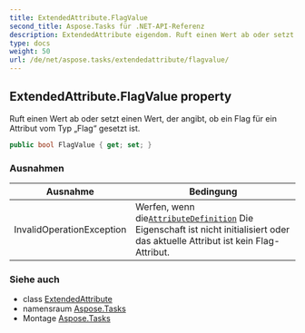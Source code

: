 ```yaml
---
title: ExtendedAttribute.FlagValue
second_title: Aspose.Tasks für .NET-API-Referenz
description: ExtendedAttribute eigendom. Ruft einen Wert ab oder setzt einen Wert der angibt ob ein Flag für ein Attribut vom Typ Flag gesetzt ist.
type: docs
weight: 50
url: /de/net/aspose.tasks/extendedattribute/flagvalue/
---
```

## ExtendedAttribute.FlagValue property

Ruft einen Wert ab oder setzt einen Wert, der angibt, ob ein Flag für ein Attribut vom Typ „Flag“ gesetzt ist.

```csharp
public bool FlagValue { get; set; }
```

### Ausnahmen

| Ausnahme | Bedingung |
| --- | --- |
| InvalidOperationException | Werfen, wenn die[`AttributeDefinition`](../attributedefinition/) Die Eigenschaft ist nicht initialisiert oder das aktuelle Attribut ist kein Flag-Attribut. |

### Siehe auch

* class [ExtendedAttribute](../)
* namensraum [Aspose.Tasks](../../extendedattribute/)
* Montage [Aspose.Tasks](../../../)


